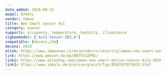 ```yaml
---
date_added: 2020-09-12
model: 07047L
vendor: Immax
title: Neo Smart Sensor 4v1
category: sensor
supports: occupancy, temperature, humidity, illuminance
zigbeemodel: ['4in1-Sensor-ZB3.0']
compatible: [deconz,z2m]
deconz: 2819
mlink: https://www.immaxneo.cz/en/products/security/immax-neo-smart-sensor-4v1/
link: https://www.amazon.de/dp/B07VS1ZPM2/
link2: https://www.alzashop.com/immax-neo-smart-motion-sensor-4in1-d5569070.htm
link3: https://www.idealo.de/preisvergleich/Typ/8592957075023.html
---
```


